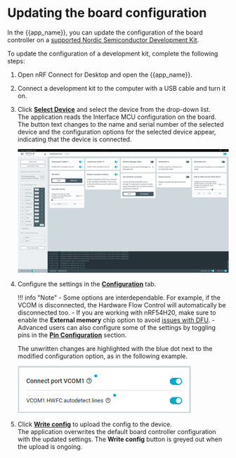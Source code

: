 # Updating the board configuration

In the {{app_name}}, you can update the configuration of the board controller on a [supported Nordic Semiconductor Development Kit](index.md#supported-devices).

To update the configuration of a development kit, complete the following steps:

1. Open nRF Connect for Desktop and open the {{app_name}}.
1. Connect a development kit to the computer with a USB cable and turn it on.
1. Click [**Select Device**](./overview.md#select-device) and select the device from the drop-down list.</br>
   The application reads the Interface MCU configuration on the board.
   The button text changes to the name and serial number of the selected device and the configuration options for the selected device appear, indicating that the device is connected.

    ![Example of the configuration options](./screenshots/board_configurator_connected.png "Example of the configuration options")

1. Configure the settings in the [**Configuration**](./overview.md#configuration-tab) tab.

    !!! info "Note"
          - Some options are interdependable. For example, if the VCOM is disconnected, the Hardware Flow Control will automatically be disconnected too.
          - If you are working with nRF54H20, make sure to enable the **External memory** chip option to avoid [issues with DFU](./troubleshooting.md#unable-to-perform-dfu-with-external-flash-on-nrf54h20).
          - Advanced users can also configure some of the settings by toggling pins in the [**Pin Configuration**](overview.md#board-controller-info) section.

    The unwritten changes are highlighted with the blue dot next to the modified configuration option, as in the following example.

      ![Example of the blue dot indicating unwritten changes](./screenshots/board_configurator_unwritten_options.png "Example of the blue dot indicating unwritten changes")

1. Click [**Write config**](./overview.md#actions) to upload the config to the device.</br>
   The application overwrites the default board controller configuration with the updated settings.
   The **Write config** button is greyed out when the upload is ongoing.
